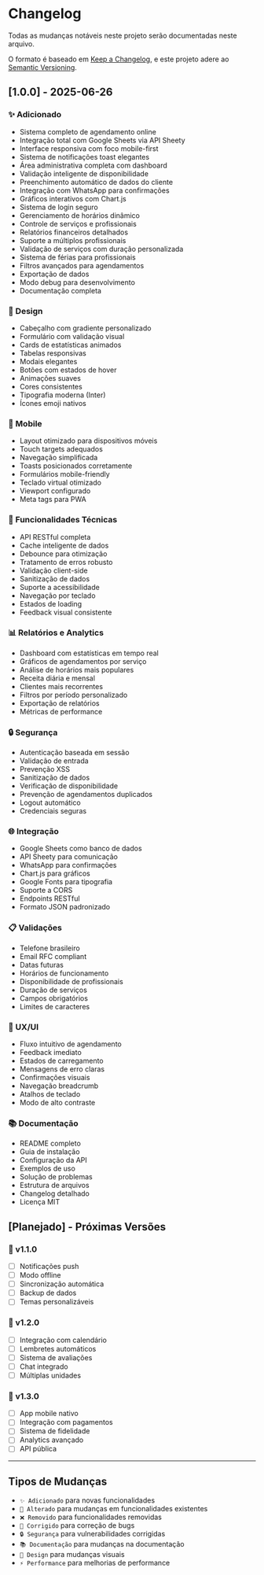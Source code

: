 # Changelog

Todas as mudanças notáveis neste projeto serão documentadas neste arquivo.

O formato é baseado em [Keep a Changelog](https://keepachangelog.com/pt-BR/1.0.0/),
e este projeto adere ao [Semantic Versioning](https://semver.org/lang/pt-BR/).

## [1.0.0] - 2025-06-26

### ✨ Adicionado
- Sistema completo de agendamento online
- Integração total com Google Sheets via API Sheety
- Interface responsiva com foco mobile-first
- Sistema de notificações toast elegantes
- Área administrativa completa com dashboard
- Validação inteligente de disponibilidade
- Preenchimento automático de dados do cliente
- Integração com WhatsApp para confirmações
- Gráficos interativos com Chart.js
- Sistema de login seguro
- Gerenciamento de horários dinâmico
- Controle de serviços e profissionais
- Relatórios financeiros detalhados
- Suporte a múltiplos profissionais
- Validação de serviços com duração personalizada
- Sistema de férias para profissionais
- Filtros avançados para agendamentos
- Exportação de dados
- Modo debug para desenvolvimento
- Documentação completa

### 🎨 Design
- Cabeçalho com gradiente personalizado
- Formulário com validação visual
- Cards de estatísticas animados
- Tabelas responsivas
- Modais elegantes
- Botões com estados de hover
- Animações suaves
- Cores consistentes
- Tipografia moderna (Inter)
- Ícones emoji nativos

### 📱 Mobile
- Layout otimizado para dispositivos móveis
- Touch targets adequados
- Navegação simplificada
- Toasts posicionados corretamente
- Formulários mobile-friendly
- Teclado virtual otimizado
- Viewport configurado
- Meta tags para PWA

### 🔧 Funcionalidades Técnicas
- API RESTful completa
- Cache inteligente de dados
- Debounce para otimização
- Tratamento de erros robusto
- Validação client-side
- Sanitização de dados
- Suporte a acessibilidade
- Navegação por teclado
- Estados de loading
- Feedback visual consistente

### 📊 Relatórios e Analytics
- Dashboard com estatísticas em tempo real
- Gráficos de agendamentos por serviço
- Análise de horários mais populares
- Receita diária e mensal
- Clientes mais recorrentes
- Filtros por período personalizado
- Exportação de relatórios
- Métricas de performance

### 🔒 Segurança
- Autenticação baseada em sessão
- Validação de entrada
- Prevenção XSS
- Sanitização de dados
- Verificação de disponibilidade
- Prevenção de agendamentos duplicados
- Logout automático
- Credenciais seguras

### 🌐 Integração
- Google Sheets como banco de dados
- API Sheety para comunicação
- WhatsApp para confirmações
- Chart.js para gráficos
- Google Fonts para tipografia
- Suporte a CORS
- Endpoints RESTful
- Formato JSON padronizado

### 📋 Validações
- Telefone brasileiro
- Email RFC compliant
- Datas futuras
- Horários de funcionamento
- Disponibilidade de profissionais
- Duração de serviços
- Campos obrigatórios
- Limites de caracteres

### 🎯 UX/UI
- Fluxo intuitivo de agendamento
- Feedback imediato
- Estados de carregamento
- Mensagens de erro claras
- Confirmações visuais
- Navegação breadcrumb
- Atalhos de teclado
- Modo de alto contraste

### 📚 Documentação
- README completo
- Guia de instalação
- Configuração da API
- Exemplos de uso
- Solução de problemas
- Estrutura de arquivos
- Changelog detalhado
- Licença MIT

## [Planejado] - Próximas Versões

### 🚀 v1.1.0
- [ ] Notificações push
- [ ] Modo offline
- [ ] Sincronização automática
- [ ] Backup de dados
- [ ] Temas personalizáveis

### 🚀 v1.2.0
- [ ] Integração com calendário
- [ ] Lembretes automáticos
- [ ] Sistema de avaliações
- [ ] Chat integrado
- [ ] Múltiplas unidades

### 🚀 v1.3.0
- [ ] App mobile nativo
- [ ] Integração com pagamentos
- [ ] Sistema de fidelidade
- [ ] Analytics avançado
- [ ] API pública

---

## Tipos de Mudanças
- `✨ Adicionado` para novas funcionalidades
- `🔄 Alterado` para mudanças em funcionalidades existentes
- `❌ Removido` para funcionalidades removidas
- `🐛 Corrigido` para correção de bugs
- `🔒 Segurança` para vulnerabilidades corrigidas
- `📚 Documentação` para mudanças na documentação
- `🎨 Design` para mudanças visuais
- `⚡ Performance` para melhorias de performance

